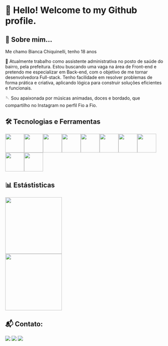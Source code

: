 # 👋 Hello! Welcome to my Github profile. 
## :woman: Sobre mim...
Me chamo Bianca Chiquinelli, tenho 18 anos

💼 Atualmente trabalho como assistente administrativa no posto de saúde do bairro, pela prefeitura. Estou buscando uma vaga na área de Front-end e pretendo me especializar em Back-end, com o objetivo de me tornar desenvolvedora Full-stack. Tenho facilidade em resolver problemas de forma prática e criativa, aplicando lógica para construir soluções eficientes e funcionais.


🪡 Sou apaixonada por músicas animadas, doces e bordado, que compartilho no Instagram no perfil Fio a Fio.
## 🛠 Tecnologias e Ferramentas
<img src="https://cdn.jsdelivr.net/gh/devicons/devicon@latest/icons/css3/css3-original-wordmark.svg" width="60" height="60"/><img src="https://cdn.jsdelivr.net/gh/devicons/devicon@latest/icons/html5/html5-original-wordmark.svg" width="60" height="60"/><img src="https://cdn.jsdelivr.net/gh/devicons/devicon@latest/icons/javascript/javascript-plain.svg" width="60" height="60"/><img src="https://cdn.jsdelivr.net/gh/devicons/devicon@latest/icons/git/git-original-wordmark.svg" width="60" height="60"/><img src="https://cdn.jsdelivr.net/gh/devicons/devicon@latest/icons/github/github-original-wordmark.svg" width="60" height="60" /><img src="https://cdn.jsdelivr.net/gh/devicons/devicon@latest/icons/inkscape/inkscape-original-wordmark.svg" width="60" height="60"/><img src="https://cdn.jsdelivr.net/gh/devicons/devicon@latest/icons/markdown/markdown-original.svg" width="60" height="60"/><img src="https://cdn.jsdelivr.net/gh/devicons/devicon@latest/icons/notion/notion-plain.svg" width="60" height="60"/><img src="https://cdn.jsdelivr.net/gh/devicons/devicon@latest/icons/vercel/vercel-line-wordmark.svg" width="60" height="60"/><img src="https://cdn.jsdelivr.net/gh/devicons/devicon@latest/icons/visualstudio/visualstudio-original.svg" width="60" height="60" />

## 📊 Estástisticas

<div>
<a href="https://github.com/chiquinelli-bia"><img loading="lazy" img align="center" height="180em" src="https://github-readme-stats.vercel.app/api/top-langs/?username=chiquinelli-bia&layout=compact&langs_count=7&theme=dracula"/></a>          
</div>
<div>
<a href="https://github.com/chiquinelli-bia"><img loading="lazy" img align="center" height="180em" src="https://github-readme-stats.vercel.app/api?username=chiquinelli-bia&show_icons=true&theme=dracula&include_all_commits=true&count_private=true"/></a>
</div>
          
## 📬 Contato:
<div>
<a href="https://instagram.com/biancachiquinelli" target="_blank"><img loading="lazy" src="https://img.shields.io/badge/-Instagram-%23E4405F?style=for-the-badge&logo=instagram&logoColor=white" target="_blank"></a>
<a href = "mailto:bchiquinelli24@gmail.com"><img loading="lazy" src="https://img.shields.io/badge/Gmail-D14836?style=for-the-badge&logo=gmail&logoColor=white" target="_blank"></a>
<a href="https://www.linkedin.com/in/bianca-chiquinelli-186004253/" target="_blank"><img loading="lazy" src="https://img.shields.io/badge/-LinkedIn-%230077B5?style=for-the-badge&logo=linkedin&logoColor=white" target="_blank"></a>   
</div>
          
          
          
          
          
          
          
          
          
          
